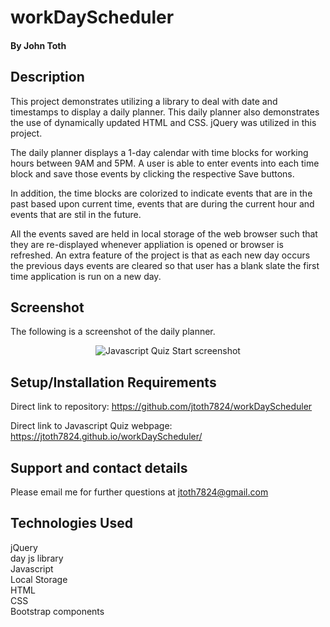 # workDayScheduler

#### By John Toth

## Description

This project demonstrates utilizing a library to deal with date and timestamps to display a daily planner.  This daily planner also demonstrates the use
of dynamically updated HTML and CSS.    jQuery was utilized in this project.

The daily planner displays a 1-day calendar with time blocks for working hours between 9AM and 5PM.  A user is able to enter events into each time block and save those events by clicking the respective Save buttons.

In addition, the time blocks are colorized to indicate events that are in the past based upon current time, events that are during the current hour and events that are stil in the future.  

All the events saved are held in local storage of the web browser such that they are re-displayed whenever appliation is opened or browser is refreshed.  An extra feature of the project is that as each new day occurs the previous days events are cleared so that user has a blank slate the first time application is run on a new day.

## Screenshot

The following is a screenshot of the daily planner.

<p align="center">
  <img src="./assets/images/StartScreenJavascriptQuiz.png" alt="Javascript Quiz Start screenshot">
</p>

## Setup/Installation Requirements

Direct link to repository:  https://github.com/jtoth7824/workDayScheduler

Direct link to Javascript Quiz webpage:  https://jtoth7824.github.io/workDayScheduler/

## Support and contact details

Please email me for further questions at jtoth7824@gmail.com

## Technologies Used

<div>jQuery</div>
<div>day js library</div>
<div>Javascript</div>
<div>Local Storage</div>
<div>HTML</div>
<div>CSS</div>
<div>Bootstrap components</div>